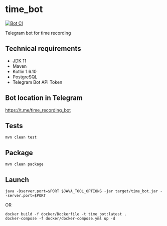 # time_bot

[![Bot CI](https://github.com/roomanidzee/time_bot/actions/workflows/main.yml/badge.svg)](https://github.com/roomanidzee/time_bot/actions/workflows/main.yml)

Telegram bot for time recording

## Technical requirements
- JDK 11
- Maven
- Kotlin 1.6.10
- PostgreSQL
- Telegram Bot API Token


## Bot location in Telegram
https://t.me/time_recording_bot


## Tests
```mvn clean test```

## Package
```mvn clean package```

## Launch
```shell
java -Dserver.port=$PORT $JAVA_TOOL_OPTIONS -jar target/time_bot.jar --server.port=$PORT
```

OR

```shell
docker build -f docker/Dockerfile -t time_bot:latest .
docker-compose -f docker/docker-compose.yml up -d
```
